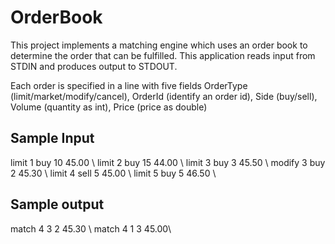 # OrderBook
This project implements a matching engine which uses an order book to determine
the order that can be fulfilled. This application reads input from STDIN and produces output
to STDOUT.

Each order is specified in a line with five fields 
OrderType (limit/market/modify/cancel), OrderId (identify an order id), Side (buy/sell), Volume (quantity as int), Price (price as double)

Sample Input
------------
limit 1 buy 10 45.00 \\
limit 2 buy 15 44.00 \\
limit 3 buy 3 45.50 \\
modify 3 buy 2 45.30 \\
limit 4 sell 5 45.00 \\
limit 5 buy 5 46.50 \\

Sample output
----------
match 4 3 2 45.30 \\
match 4 1 3 45.00\\
